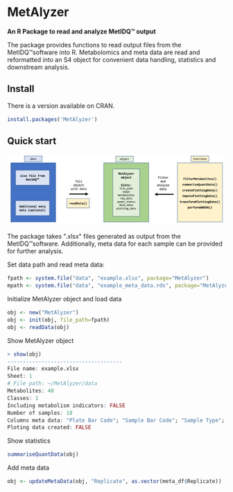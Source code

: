 MetAlyzer
========

**An R Package to read and analyze MetIDQ:tm: output**

The package provides functions to read output files from the MetIDQ:tm:software into R. Metabolomics and meta data are read and reformatted into an S4 object for convenient data handling, statistics and downstream analysis.

## Install

There is a version available on CRAN.

```r
install.packages('MetAlyzer')
```

## Quick start

![Overview](vignettes/MetAlyzer_overview.png)

The package takes ".xlsx" files generated as output from the MetIDQ:tm:software. Additionally, meta data for each sample can be provided for further analysis.

Set data path and read meta data:
```r
fpath <- system.file("data", "example.xlsx", package="MetAlyzer")
mpath <- system.file("data", "example_meta_data.rds", package="MetAlyzer")
```

Initialize MetAlyzer object and load data
```r
obj <- new("MetAlyzer")
obj <- init(obj, file_path=fpath)
obj <- readData(obj)
```

Show MetAlyzer object
```r
> show(obj)
-------------------------------------
File name: example.xlsx 
Sheet: 1 
# File path: ~/MetAlyzer/data 
Metabolites: 40 
Classes: 1 
Including metabolism indicators: FALSE 
Number of samples: 18 
Columns meta data: "Plate Bar Code"; "Sample Bar Code"; "Sample Type"; "Group"; "Sample Volume"; "Measurement Time"
Ploting data created: FALSE 
```

Show statistics
```r
summariseQuantData(obj)
```

Add meta data
```r
obj <- updateMetaData(obj, "Replicate", as.vector(meta_df$Replicate))
```



